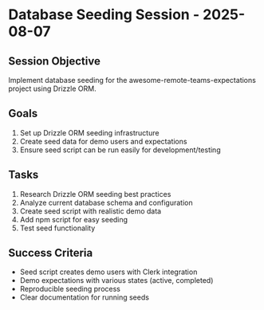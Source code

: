 # Database Seeding Session - 2025-08-07

## Session Objective
Implement database seeding for the awesome-remote-teams-expectations project using Drizzle ORM.

## Goals
1. Set up Drizzle ORM seeding infrastructure
2. Create seed data for demo users and expectations
3. Ensure seed script can be run easily for development/testing

## Tasks
1. Research Drizzle ORM seeding best practices
2. Analyze current database schema and configuration
3. Create seed script with realistic demo data
4. Add npm script for easy seeding
5. Test seed functionality

## Success Criteria
- Seed script creates demo users with Clerk integration
- Demo expectations with various states (active, completed)
- Reproducible seeding process
- Clear documentation for running seeds
